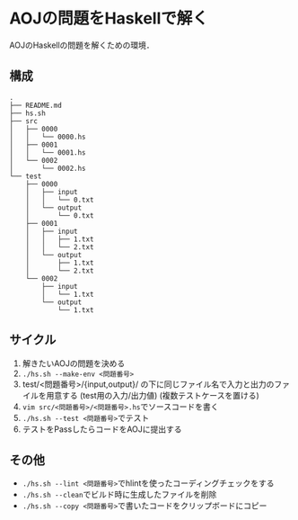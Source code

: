 # AOJの問題をHaskellで解く

AOJのHaskellの問題を解くための環境．

## 構成

```
.
├── README.md
├── hs.sh
├── src
│   ├── 0000
│   │   └── 0000.hs
│   ├── 0001
│   │   └── 0001.hs
│   └── 0002
│       └── 0002.hs
└── test
    ├── 0000
    │   ├── input
    │   │   └── 0.txt
    │   └── output
    │       └── 0.txt
    ├── 0001
    │   ├── input
    │   │   ├── 1.txt
    │   │   └── 2.txt
    │   └── output
    │       ├── 1.txt
    │       └── 2.txt
    └── 0002
        ├── input
        │   └── 1.txt
        └── output
            └── 1.txt
```

## サイクル
1. 解きたいAOJの問題を決める
1. `./hs.sh --make-env <問題番号>`
1. test/<問題番号>/{input,output}/ の下に同じファイル名で入力と出力のファイルを用意する (test用の入力/出力値) (複数テストケースを置ける)
1. `vim src/<問題番号>/<問題番号>.hs`でソースコードを書く
1. `./hs.sh --test <問題番号>`でテスト
1. テストをPassしたらコードをAOJに提出する

## その他
- `./hs.sh --lint <問題番号>`でhlintを使ったコーディングチェックをする
- `./hs.sh --clean`でビルド時に生成したファイルを削除
- `./hs.sh --copy <問題番号>`で書いたコードをクリップボードにコピー
